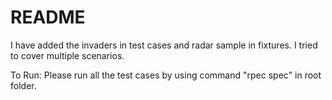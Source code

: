 # README

I have added the invaders in test cases and radar sample in fixtures. I tried to cover multiple scenarios.

To Run:
Please run all the test cases by using command "rpec spec" in root folder.
